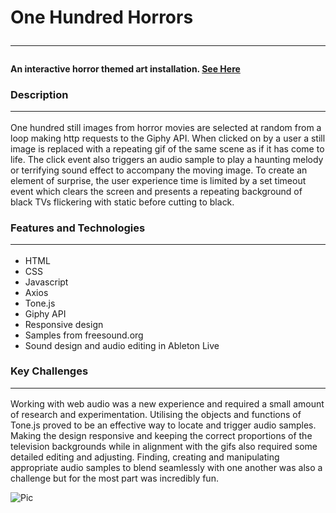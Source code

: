 # One Hundred Horrors <hr /> 

#### An interactive horror themed art installation.  [See Here](https://tomcat-js.github.io/One-Hundred-Horrors/)

### Description <hr /> 
One hundred still images from horror movies are selected at random from a loop making http requests to the Giphy API. When clicked on by a user a still image is replaced with a repeating gif of the same scene as if it has come to life. The click event also triggers an audio sample to play a haunting melody or terrifying sound effect to accompany the moving image. To create an element of surprise, the user experience time is limited by a set timeout event which clears the screen and presents a repeating background of black TVs flickering with static before cutting to black.      

### Features and Technologies <hr /> 
* HTML
* CSS
* Javascript
* Axios
* Tone.js
* Giphy API
* Responsive design
* Samples from freesound.org
* Sound design and audio editing in Ableton Live

### Key Challenges <hr /> 
Working with web audio was a new experience and required a small amount of research and experimentation. Utilising the objects and functions of Tone.js proved to be an effective way to locate and trigger audio samples. Making the design responsive and keeping the correct proportions of the television backgrounds while in alignment with the gifs also required some detailed editing and adjusting. Finding, creating and manipulating appropriate audio samples to blend seamlessly with one another was also a challenge but for the most part was incredibly fun.      

![Pic](https://imgur.com/jwKXb7r.png)